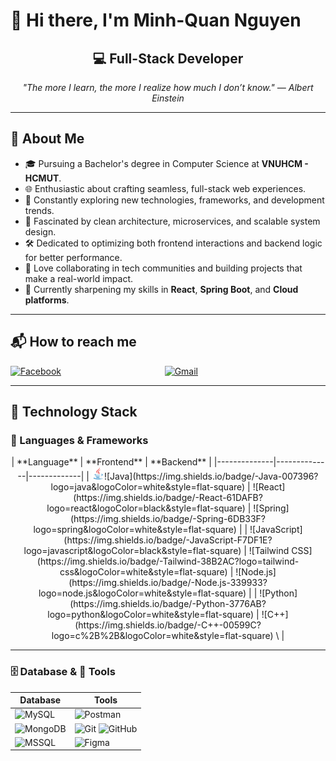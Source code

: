 # 👋 Hi there, I'm Minh-Quan Nguyen

<h2 align="center">💻 Full-Stack Developer</h2>

<p align="center"><i>"The more I learn, the more I realize how much I don’t know." — Albert Einstein</i></p>


---

## 🌟 About Me

- 🎓 Pursuing a Bachelor's degree in Computer Science at **VNUHCM - HCMUT**.
- 🌐 Enthusiastic about crafting seamless, full-stack web experiences.
- 🚀 Constantly exploring new technologies, frameworks, and development trends.
- 🧩 Fascinated by clean architecture, microservices, and scalable system design.
- 🛠️ Dedicated to optimizing both frontend interactions and backend logic for better performance.
- 🤝 Love collaborating in tech communities and building projects that make a real-world impact.
- 🎯 Currently sharpening my skills in **React**, **Spring Boot**, and **Cloud platforms**.


---

## 📬 How to reach me

<div style="display: flex; justify-content: space-between; width: 300px;">
  <a href="https://www.facebook.com/nguyen.minh.quan.354647/" target="_blank" rel="noopener noreferrer">
    <img src="https://img.shields.io/badge/Facebook-1877F2?logo=facebook&logoColor=white&style=for-the-badge" alt="Facebook" />
  </a>
   <a href="mailto:ngminhquan161004@gmail.com" target="_blank" rel="noopener noreferrer">
    <img src="https://img.shields.io/badge/Gmail-D14836?logo=gmail&logoColor=white&style=for-the-badge" alt="Gmail" />
  </a>
</div>


---

## 🚀 Technology Stack

### 🧠 Languages & Frameworks
<div align="center">
| **Language** | **Frontend** | **Backend** |
|--------------|--------------|-------------|
| <img src="https://raw.githubusercontent.com/devicons/devicon/master/icons/java/java-original.svg" height="20"/>![Java](https://img.shields.io/badge/-Java-007396?logo=java&logoColor=white&style=flat-square) | ![React](https://img.shields.io/badge/-React-61DAFB?logo=react&logoColor=black&style=flat-square) | ![Spring](https://img.shields.io/badge/-Spring-6DB33F?logo=spring&logoColor=white&style=flat-square) |
| ![JavaScript](https://img.shields.io/badge/-JavaScript-F7DF1E?logo=javascript&logoColor=black&style=flat-square) | ![Tailwind CSS](https://img.shields.io/badge/-Tailwind-38B2AC?logo=tailwind-css&logoColor=white&style=flat-square) | ![Node.js](https://img.shields.io/badge/-Node.js-339933?logo=node.js&logoColor=white&style=flat-square) |
| ![Python](https://img.shields.io/badge/-Python-3776AB?logo=python&logoColor=white&style=flat-square) 
| ![C++](https://img.shields.io/badge/-C++-00599C?logo=c%2B%2B&logoColor=white&style=flat-square)    \                                                                         |
</div>

---


### 🗄️ Database & 🧰 Tools

<div align="center">

| **Database**                                                                                   | **Tools**                                                                                          |
|--------------------------------------------------------------------------------------------------|-----------------------------------------------------------------------------------------------------|
| ![MySQL](https://img.shields.io/badge/-MySQL-4479A1?logo=mysql&logoColor=white&style=flat-square)    | ![Postman](https://img.shields.io/badge/-Postman-FF6C37?logo=postman&logoColor=white&style=flat-square)   |
| ![MongoDB](https://img.shields.io/badge/-MongoDB-47A248?logo=mongodb&logoColor=white&style=flat-square) | ![Git](https://img.shields.io/badge/-Git-F05032?logo=git&logoColor=white&style=flat-square) ![GitHub](https://img.shields.io/badge/-GitHub-181717?logo=github&logoColor=white&style=flat-square) |
| ![MSSQL](https://img.shields.io/badge/-MSSQL-CC2927?logo=microsoft-sql-server&logoColor=white&style=flat-square) | ![Figma](https://img.shields.io/badge/-Figma-F24E1E?logo=figma&logoColor=white&style=flat-square)         |

</div>



